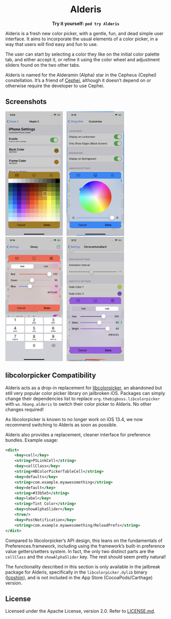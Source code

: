 # <center>Alderis</center>
**<center>Try it yourself: `pod try Alderis`</center>**

Alderis is a fresh new color picker, with a gentle, fun, and dead simple user interface. It aims to incorporate the usual elements of a color picker, in a way that users will find easy and fun to use.

The user can start by selecting a color they like on the initial color palette tab, and either accept it, or refine it using the color wheel and adjustment sliders found on the two other tabs.

Alderis is named for the Alderamin (Alpha) star in the Cepheus (Cephei) constellation. It’s a friend of [Cephei](https://hbang.github.io/libcephei/), although it doesn’t depend on or otherwise require the developer to use Cephei.

## Screenshots
[<img src="screenshots/alderis-1.jpg" width="180" height="390">](screenshots/alderis-1.jpg)
&nbsp;
[<img src="screenshots/alderis-2.jpg" width="180" height="390">](screenshots/alderis-2.jpg)
&nbsp;
[<img src="screenshots/alderis-3.jpg" width="180" height="390">](screenshots/alderis-3.jpg)
&nbsp;
[<img src="screenshots/alderis-4.jpg" width="180" height="390">](screenshots/alderis-4.jpg)

## libcolorpicker Compatibility
Alderis acts as a drop-in replacement for [libcolorpicker](https://github.com/atomikpanda/libcolorpicker), an abandoned but still very popular color picker library on jailbroken iOS. Packages can simply change their dependencies list to replace `org.thebigboss.libcolorpicker` with `ws.hbang.alderis` to switch their color picker to Alderis. No other changes required!

As libcolorpicker is known to no longer work on iOS 13.4, we now recommend switching to Alderis as soon as possible.

Alderis also provides a replacement, cleaner interface for preference bundles. Example usage:

```xml
<dict>
	<key>cell</key>
	<string>PSLinkCell</string>
	<key>cellClass</key>
	<string>HBColorPickerTableCell</string>
	<key>defaults</key>
	<string>com.example.myawesomething</string>
	<key>default</key>
	<string>#33b5e5</string>
	<key>label</key>
	<string>Tint Color</string>
	<key>showAlphaSlider</key>
	<true/>
	<key>PostNotification</key>
	<string>com.example.myawesomething/ReloadPrefs</string>
</dict>
```

Compared to libcolorpicker’s API design, this leans on the fundamentals of Preferences.framework, including using the framework’s built-in preference value getters/setters system. In fact, the only two distinct parts are the `cellClass` and the `showAlphaSlider` key. The rest should seem pretty natural!

The functionality described in this section is only available in the jailbreak package for Alderis, specifically in the `libcolorpicker.dylib` binary ([lcpshim](https://github.com/hbang/Alderis/tree/master/lcpshim)), and is not included in the App Store (CocoaPods/Carthage) version.

## License
Licensed under the Apache License, version 2.0. Refer to [LICENSE.md](https://github.com/hbang/Alderis/blob/master/LICENSE.md).
